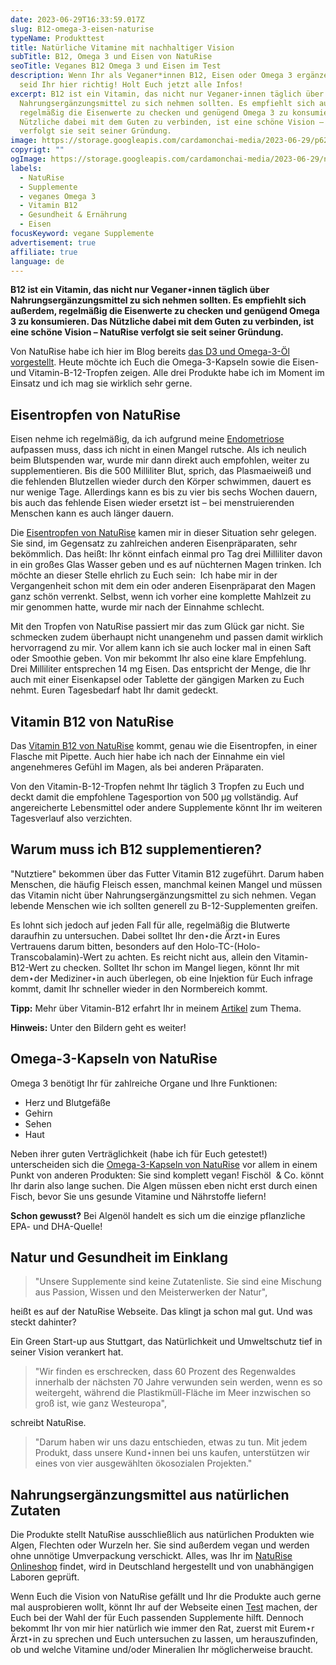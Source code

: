 ```yaml
---
date: 2023-06-29T16:33:59.017Z
slug: B12-omega-3-eisen-naturise
typeName: Produkttest
title: Natürliche Vitamine mit nachhaltiger Vision
subTitle: B12, Omega 3 und Eisen von NatuRise
seoTitle: Veganes B12 Omega 3 und Eisen im Test
description: Wenn Ihr als Veganer*innen B12, Eisen oder Omega 3 ergänzen müsst,
  seid Ihr hier richtig! Holt Euch jetzt alle Infos!
excerpt: B12 ist ein Vitamin, das nicht nur Veganer⋆innen täglich über
  Nahrungsergänzungsmittel zu sich nehmen sollten. Es empfiehlt sich außerdem,
  regelmäßig die Eisenwerte zu checken und genügend Omega 3 zu konsumieren. Das
  Nützliche dabei mit dem Guten zu verbinden, ist eine schöne Vision – NatuRise
  verfolgt sie seit seiner Gründung.
image: https://storage.googleapis.com/cardamonchai-media/2023-06-29/p6290492-2-jpg-imagine-080808_585b5b_2048_1536/640.webp
copyrigt: ""
ogImage: https://storage.googleapis.com/cardamonchai-media/2023-06-29/naturise-og-jpg-imagine-080808_52595d_1200_628/640.webp
labels:
  - NatuRise
  - Supplemente
  - veganes Omega 3
  - Vitamin B12
  - Gesundheit & Ernährung
  - Eisen
focusKeyword: vegane Supplemente
advertisement: true
affiliate: true
language: de
---
```

**B12 ist ein Vitamin, das nicht nur Veganer⋆innen täglich über Nahrungsergänzungsmittel zu sich nehmen sollten. Es empfiehlt sich außerdem, regelmäßig die Eisenwerte zu checken und genügend Omega 3 zu konsumieren. Das Nützliche dabei mit dem Guten zu verbinden, ist eine schöne Vision – NatuRise verfolgt sie seit seiner Gründung.**

Von NatuRise habe ich hier im Blog bereits [das D3 und Omega-3-Öl vorgestellt](/2021/09/omega-3-vitamin-d-naturise/). Heute möchte ich Euch die Omega-3-Kapseln sowie die Eisen- und Vitamin-B-12-Tropfen zeigen. Alle drei Produkte habe ich im Moment im Einsatz und ich mag sie wirklich sehr gerne.

## Eisentropfen von NatuRise

Eisen nehme ich regelmäßig, da ich aufgrund meine [Endometriose](/2023/02/endometriose/) aufpassen muss, dass ich nicht in einen Mangel rutsche. Als ich neulich beim Blutspenden war, wurde mir dann direkt auch empfohlen, weiter zu supplementieren. Bis die 500 Milliliter Blut, sprich, das Plasmaeiweiß und die fehlenden Blutzellen wieder durch den Körper schwimmen, dauert es nur wenige Tage. Allerdings kann es bis zu vier bis sechs Wochen dauern, bis auch das fehlende Eisen wieder ersetzt ist – bei menstruierenden Menschen kann es auch länger dauern.

Die [Eisentropfen von NatuRise](https://t.adcell.com/p/click?promoId=244963&slotId=80259&param0=https%3A%2F%2Fwww.naturise.de%2Fmineral-airflow) kamen mir in dieser Situation sehr gelegen. Sie sind, im Gegensatz zu zahlreichen anderen Eisenpräparaten, sehr bekömmlich. Das heißt: Ihr könnt einfach einmal pro Tag drei Milliliter davon in ein großes Glas Wasser geben und es auf nüchternen Magen trinken. Ich möchte an dieser Stelle ehrlich zu Euch sein:  Ich habe mir in der Vergangenheit schon mit dem ein oder anderen Eisenpräparat den Magen ganz schön verrenkt. Selbst, wenn ich vorher eine komplette Mahlzeit zu mir genommen hatte, wurde mir nach der Einnahme schlecht. 

Mit den Tropfen von NatuRise passiert mir das zum Glück gar nicht. Sie schmecken zudem überhaupt nicht unangenehm und passen damit wirklich hervorragend zu mir. Vor allem kann ich sie auch locker mal in einen Saft oder Smoothie geben. Von mir bekommt Ihr also eine klare Empfehlung. Drei Milliliter entsprechen 14 mg Eisen. Das entspricht der Menge, die Ihr auch mit einer Eisenkapsel oder Tablette der gängigen Marken zu Euch nehmt. Euren Tagesbedarf habt Ihr damit gedeckt.

## Vitamin B12 von NatuRise

Das [Vitamin B12 von NatuRise](https://t.adcell.com/p/click?promoId=244963&slotId=80259&param0=https%3A%2F%2Fwww.naturise.de%2Fmountain-air=) kommt, genau wie die Eisentropfen, in einer Flasche mit Pipette. Auch hier habe ich nach der Einnahme ein viel angenehmeres Gefühl im Magen, als bei anderen Präparaten.

Von den Vitamin-B-12-Tropfen nehmt Ihr täglich 3 Tropfen zu Euch und deckt damit die empfohlene Tagesportion von 500 µg vollständig. Auf angereicherte Lebensmittel oder andere Supplemente könnt Ihr im weiteren Tagesverlauf also verzichten.

## Warum muss ich B12 supplementieren?

"Nutztiere" bekommen über das Futter Vitamin B12 zugeführt. Darum haben Menschen, die häufig Fleisch essen, manchmal keinen Mangel und müssen das Vitamin nicht über Nahrungsergänzungsmittel zu sich nehmen. Vegan lebende Menschen wie ich sollten generell zu B-12-Supplementen greifen. 

Es lohnt sich jedoch auf jeden Fall für alle, regelmäßig die Blutwerte daraufhin zu untersuchen. Dabei solltet Ihr den⋆die Ärzt⋆in Eures Vertrauens darum bitten, besonders auf den Holo-TC-(Holo-Transcobalamin)-Wert zu achten. Es reicht nicht aus, allein den Vitamin-B12-Wert zu checken. Solltet Ihr schon im Mangel liegen, könnt Ihr mit dem⋆der Mediziner⋆in auch überlegen, ob eine Injektion für Euch infrage kommt, damit Ihr schneller wieder in den Normbereich kommt.

**Tipp:** Mehr über Vitamin-B12 erfahrt Ihr in meinem [Artikel](/2014/08/vitamin-b12-mythos-und-wahrheit/) zum Thema.

**Hinweis:** Unter den Bildern geht es weiter!

<Gallery name="naturise-2023-06-29" />

## Omega-3-Kapseln von NatuRise

Omega 3 benötigt Ihr für zahlreiche Organe und Ihre Funktionen:

- Herz und Blutgefäße
- Gehirn
- Sehen
- Haut

Neben ihrer guten Verträglichkeit (habe ich für Euch getestet!) unterscheiden sich die [Omega-3-Kapseln von NatuRise](https://t.adcell.com/p/click?promoId=244963&slotId=80259&param0=https%3A%2F%2Fwww.naturise.de%2Fmarine-evergreen-kapseln) vor allem in einem Punkt von anderen Produkten: Sie sind komplett vegan! Fischöl  & Co. könnt Ihr darin also lange suchen. Die Algen müssen eben nicht erst durch einen Fisch, bevor Sie uns gesunde Vitamine und Nährstoffe liefern! 

**Schon gewusst?** Bei Algenöl handelt es sich um die einzige pflanzliche EPA- und DHA-Quelle!

## Natur und Gesundheit im Einklang

> "Unsere Supplemente sind keine Zutatenliste. Sie sind eine Mischung aus Passion, Wissen und den Meisterwerken der Natur",

heißt es auf der NatuRise Webseite. Das klingt ja schon mal gut. Und was steckt dahinter? 

Ein Green Start-up aus Stuttgart, das Natürlichkeit und Umweltschutz tief in seiner Vision verankert hat.

> "Wir finden es erschrecken, dass 60 Prozent des Regenwaldes innerhalb der nächsten 70 Jahre verwunden sein werden, wenn es so weitergeht, während die Plastikmüll-Fläche im Meer inzwischen so groß ist, wie ganz Westeuropa",

schreibt NatuRise.

> "Darum haben wir uns dazu entschieden, etwas zu tun. Mit jedem Produkt, dass unsere Kund⋆innen bei uns kaufen, unterstützen wir eines von vier ausgewählten ökosozialen Projekten."

## Nahrungsergänzungsmittel aus natürlichen Zutaten

Die Produkte stellt NatuRise ausschließlich aus natürlichen Produkten wie Algen, Flechten oder Wurzeln her. Sie sind außerdem vegan und werden ohne unnötige Umverpackung verschickt. Alles, was Ihr im [NatuRise Onlineshop](https://t.adcell.com/p/click?promoId=244963&slotId=80259&param0=https%3A%2F%2Fwww.naturise.de%2Fprodukte)  findet, wird in Deutschland hergestellt und von unabhängigen Laboren geprüft.

Wenn Euch die Vision von NatuRise gefällt und Ihr die Produkte auch gerne mal ausprobieren wollt, könnt Ihr auf der Webseite einen [Test](https://t.adcell.com/p/click?promoId=244963&slotId=80259&param0=https%3A%2F%2Fwww.naturise.de%2Ftest-alle-produkte) machen, der Euch bei der Wahl der für Euch passenden Supplemente hilft. Dennoch bekommt Ihr von mir hier natürlich wie immer den Rat, zuerst mit Eurem⋆r Ärzt⋆in zu sprechen und Euch untersuchen zu lassen, um herauszufinden, ob und welche Vitamine und/oder Mineralien Ihr möglicherweise braucht.